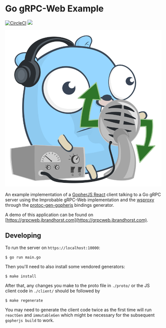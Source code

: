 # Go gRPC-Web Example
[![CircleCI](https://circleci.com/gh/johanbrandhorst/grpcweb-example.svg?style=svg)](https://circleci.com/gh/johanbrandhorst/grpcweb-example)
<a href="https://cloud.docker.com/swarm/jfbrandhorst/repository/docker/jfbrandhorst/grpcweb-example/general" alt="Docker cloud repo">
<img src="https://www.docker.com/sites/default/files/mono_horizontal_large.png" height="18"/>
</a>

![gRPC-Web Gopher by Egon Elbre (@egonelbre)](./logo.svg)

An example implementation of a
[GopherJS React](https://myitcv.io/react)
client talking to a Go gRPC server using the Improbable gRPC-Web implementation and
the [wsproxy](https://github.com/johanbrandhorst/protobuf/tree/master/wsproxy)
through the
[protoc-gen-gopherjs](https://github.com/johanbrandhorst/protobuf/tree/master/protoc-gen-gopherjs)
bindings generator.

A demo of this application can be found on
[https://grpcweb.jbrandhorst.com](https://grpcweb.jbrandhorst.com).

## Developing
To run the server on `https://localhost:10000`:

```
$ go run main.go
```

Then you'll need to also install some vendored generators:

```
$ make install
```

After that, any changes you make to the proto file in `./proto/` or the JS client code
in `./client/` should be followed by

```
$ make regenerate
```

You may need to generate the client code twice as the first time will run `reactGen` and
`immutableGen` which might be necessary for the subsequent `gopherjs build` to work.
